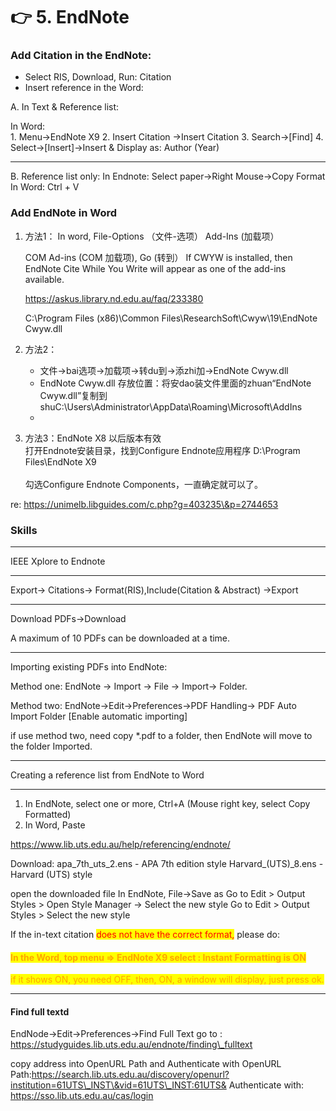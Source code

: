 # 👉 5. EndNote

### Add Citation in the EndNote:

* Select RIS, Download, Run: Citation
* Insert reference in the Word:

A. In Text & Reference list:

In Word:\
1\. Menu->EndNote X9 2. Insert Citation ->Insert Citation 3. Search->\[Find] 4. Select->\[Insert]->Insert & Display as: Author (Year)

***

B. Reference list only: In Endnote: Select paper->Right Mouse->Copy Format In Word: Ctrl + V

### Add EndNote in Word

1.  方法1： In word, File-Options （文件-选项） Add-Ins (加载项）

    COM Ad-ins (COM 加载项), Go (转到） If CWYW is installed, then EndNote Cite While You Write will appear as one of the add-ins available.

    https://askus.library.nd.edu.au/faq/233380

    C:\Program Files (x86)\Common Files\ResearchSoft\Cwyw\19\EndNote Cwyw.dll
2.  方法2：

    * 文件→bai选项→加载项→转du到→添zhi加→EndNote Cwyw.dll
    * EndNote Cwyw.dll 存放位置：将安dao装文件里面的zhuan“EndNote Cwyw.dll”复制到shuC:\Users\Administrator\AppData\Roaming\Microsoft\AddIns
    *


3. 方法3：EndNote X8 以后版本有效\
   打开Endnote安装目录，找到Configure Endnote应用程序 D:\Program Files\EndNote X9\
   \
   勾选Configure Endnote Components，一直确定就可以了。

re: https://unimelb.libguides.com/c.php?g=403235\&p=2744653

&#x20;

### Skills

***

IEEE Xplore to Endnote

***

Export-> Citations-> Format(RIS),Include(Citation & Abstract) ->Export

***

Download PDFs->Download

A maximum of 10 PDFs can be downloaded at a time.

***

Importing existing PDFs into EndNote:

Method one: EndNote -> Import -> File -> Import-> Folder.

Method two: EndNote->Edit->Preferences->PDF Handling-> PDF Auto Import Folder \[Enable automatic importing]

if use method two, need copy \*.pdf to a folder, then EndNote will move to the folder Imported.

***

Creating a reference list from EndNote to Word

***

1. In EndNote, select one or more, Ctrl+A (Mouse right key, select Copy Formatted)
2. In Word, Paste

https://www.lib.uts.edu.au/help/referencing/endnote/

Download: apa\_7th\_uts\_2.ens - APA 7th edition style Harvard\_(UTS)\_8.ens - Harvard (UTS) style

open the downloaded file In EndNote, File->Save as Go to Edit > Output Styles > Open Style Manager -> Select the new style Go to Edit > Output Styles > Select the new style

If the in-text citation <mark style="color:red;">does not have the correct format,</mark> please do:&#x20;

#### <mark style="color:orange;">In the Word, top menu => EndNote X9 select  : Instant Formatting is ON</mark>

<mark style="color:orange;">if it shows ON, you need OFF, then, ON, a window will display, just press ok.</mark>&#x20;

***

#### Find full textd

EndNode->Edit->Preferences->Find Full Text go to : https://studyguides.lib.uts.edu.au/endnote/finding\_fulltext

copy address into OpenURL Path and Authenticate with OpenURL Path:https://search.lib.uts.edu.au/discovery/openurl?institution=61UTS\_INST\&vid=61UTS\_INST:61UTS& Authenticate with: https://sso.lib.uts.edu.au/cas/login
